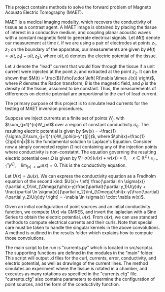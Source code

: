This project contains methods to solve the forward problem of Magneto Acousto Electric Tomography (MAET).

MAET is a medical imaging modality, which recovers the conductivity of tissue as a contrast agent. 
A MAET image is obtained by placing the tissue of interest in a conductive medium, and coupling planar acoustic waves with a constant magnetic field to generate electrical signals.
Let $M(t)$ denote our measurement at time $t$. If we are using a pair of electrodes at points $z_1, z_2$ on the boundary of the apparatus, our measurements are given by 
$M(t) = u(t,z_1)-u(t,z_2)$, where $u(t,x)$ denotes the electric potential of the tissue.

Let $J$ denote the "lead" current that would flow through the tissue if a unit current were injected at the point $z_1$ and extracted at the point $z_2$. It can be shown that
$M(t) = \frac{B}{\rho}\cdot \left( R(\nabla \times J(x)) \right)$, where $R$ denotes the Radon transform, $B$ is the magnetic field, and $\rho$ is the density of the tissue, assumed to be constant. Thus, the measurements
 of differences on electric potentail are proportional to the curl of lead current.
 
The primary purpose of this project is to simulate lead currents for the testing of MAET inversion procedures. 

Suppose we inject currents at a finite set of points $W_j$, with $\sum_{j=1}^{n}W_j=0$ over a region of constant conductivity $\sigma_0$.
The resulting electric potential is given by $w(x) = -\frac{1}{\sigma_0}\sum_{j=1}^{n}W_j\phi(x-y^{(j)})$, where $\phi(x)=\frac{1}{2\pi}\ln|x|$ is the fundamental solution to Laplace's Equation.
Consider now a simply connected region $\Omega$ not containing any of the injection points where conductivity is non-constatnt. The equation governing the resulting electric potential over $\Omega$ is given by
$\nabla \cdot \sigma(x) (u(x)+w(x)) = 0, \quad x\in \mathbb{R}^2\setminus \cup_{j=1}^{n}y^{(j)}, \quad \lim_{|x|\rightarrow \infty}u(x)=0$. This is the conductivity equation.

Let $U(x) = \Delta u(x)$. We can express the conductivity equation as a Fredholm equation of the second kind: $U(x)+ \left[ \frac{\partial \ln \sigma(x)}{\partial x_1}\int_{\Omega}\phi(x-y)\frac{\partial}{\partial y_1}U(y)dy + \frac{\partial \ln \sigma(x)}{\partial x_2}\int_{\Omega}\phi(x-y)\frac{\partial}{\partial y_2}U(y)dy   \right] = -\nabla \ln \sigma(x) \cdot \nabla w(x)$.

Given an initial configuration of point sources and an initial conductivity function, we compute $U(x)$ via GMRES, and invert the laplacian with a Sine Series to obtain the electric potential, $u(x)$. From $u(x)$, we can use standard methods to compute electrical currents and their curls. Note that special care must be taken to handle the singular kernels in the above convolutions. A method is outlined in the results folder which explains how to compute those convolutions.
 
The main script to be run is "currents.py" which is located in src/scripts/. The supporting functions are defined in the modules in the "main" folder. This script will output .d files for the curl, currents, error, conductivity, and electric potential, as well as drawings of the current lines. 
The method simulates an experiment where the tissue is rotated in a chamber, and executes as many rotations as specified in the "currents.cfg" file. "currents.cfg" also contains parameters to determine the configuration of point sources, and the form of the conductivity function. 







